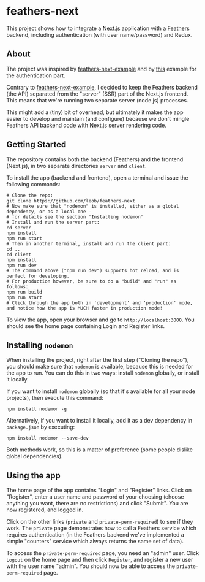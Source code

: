 # feathers-next

This project shows how to integrate a [Next.js](https://github.com/zeit/next.js) application with a [Feathers](http://feathersjs.com) backend, including authentication (with user name/password) and Redux.

## About

The project was inspired by [feathers-next-example](https://github.com/Albert-Gao/feathers-next-example)
and by [this](https://github.com/hugotox/next.js/tree/canary/examples/with-cookie-auth-redux) example for the authentication part.

Contrary to [feathers-next-example](https://github.com/Albert-Gao/feathers-next-example), I decided to keep the Feathers backend (the API) separated from the "server" (SSR) part of the Next.js frontend. This means that we're running two separate server (node.js) processes.

This might add a (tiny) bit of overhead, but ultimately it makes the app easier to develop and maintain (and configure) because we don't mingle Feathers API backend code with Next.js server rendering code.

## Getting Started

The repository contains both the backend (Feathers) and the frontend (Next.js), in two separate directories ```server``` and ```client```.

To install the app (backend and frontend), open a terminal and issue the following commands:

```
# Clone the repo: 
git clone https://github.com/leob/feathers-next
# Now make sure that "nodemon" is installed, either as a global dependency, or as a local one -
# for details see the section 'Installing nodemon'
# Install and run the server part:
cd server
npm install
npm run start
# Then in another terminal, install and run the client part:
cd ..
cd client
npm install
npm run dev
# The command above ("npm run dev") supports hot reload, and is perfect for developing.
# For production however, be sure to do a "build" and "run" as follows:
npm run build
npm run start
# Click through the app both in 'development' and 'production' mode, and notice how the app is MUCH faster in production mode!
```
To view the app, open your browser and go to `http://localhost:3000`.
You should see the home page containing Login and Register links.

## Installing `nodemon`

When installing the project, right after the first step ("Cloning the repo"), you should make sure that `nodemon` is available, because this is needed for the app to run. You can do this in two ways: install `nodemon` globally, or install it locally.

If you want to install `nodemon` globally (so that it's available for all your node projects), then execute this command:

```
npm install nodemon -g
```

Alternatively, if you want to install it locally, add it as a dev dependency in `package.json` by executing:

```
npm install nodemon --save-dev
```

Both methods work, so this is a matter of preference (some people dislike global dependencies).

## Using the app

The home page of the app contains "Login" and "Register" links. Click on "Register", enter a user name and password of your choosing (choose anything you want, there are no restrictions) and click "Submit". You are now registered, and logged in.

Click on the other links (```private``` and ```private-perm-required```) to see if they work. The ```private``` page demonstrates how to call a Feathers service which requires authentication (in the Feathers backend we've implemented a simple "counters" service which always returns the same set of data).

To access the ```private-perm-required``` page, you need an "admin" user. Click ```Logout``` on the home page and then click ```Register```, and register a new user with the user name "admin". You should now be able to access the ```private-perm-required``` page.
